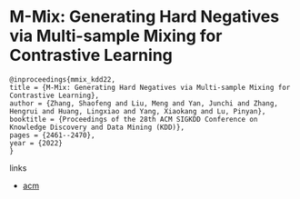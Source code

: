 # M-Mix: Generating Hard Negatives via Multi-sample Mixing for Contrastive Learning

```
@inproceedings{mmix_kdd22,
title = {M-Mix: Generating Hard Negatives via Multi-sample Mixing for Contrastive Learning},
author = {Zhang, Shaofeng and Liu, Meng and Yan, Junchi and Zhang, Hengrui and Huang, Lingxiao and Yang, Xiaokang and Lu, Pinyan},
booktitle = {Proceedings of the 28th ACM SIGKDD Conference on Knowledge Discovery and Data Mining (KDD)},
pages = {2461--2470},
year = {2022}
}
```

links
- [acm](https://dl.acm.org/doi/10.1145/3534678.3539248)
